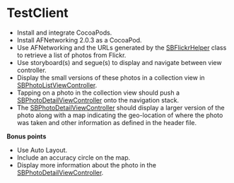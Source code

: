 TestClient
==========

- Install and integrate CocoaPods.
- Install AFNetworking 2.0.3 as a CocoaPod.
- Use AFNetworking and the URLs generated by the [SBFlickrHelper](https://github.com/stevewilford/TestClient/blob/master/FlickrClient/SBFlickrHelper.h) class to retrieve a list of photos from Flickr.
- Use storyboard(s) and segue(s) to display and navigate between view controller.
- Display the small versions of these photos in a collection view in [SBPhotoListViewController](https://github.com/stevewilford/TestClient/blob/master/FlickrClient/SBPhotoListViewController.h).
- Tapping on a photo in the collection view should push a [SBPhotoDetailViewController](https://github.com/stevewilford/TestClient/blob/master/FlickrClient/SBPhotoDetailViewController.h) onto the navigation stack.
- The [SBPhotoDetailViewController](https://github.com/stevewilford/TestClient/blob/master/FlickrClient/SBPhotoDetailViewController.h) should display a larger version of the photo along with a map indicating the geo-location of where the photo was taken and other information as defined in the header file.

__Bonus points__
- Use Auto Layout.
- Include an accuracy circle on the map.
- Display more information about the photo in the [SBPhotoDetailViewController](https://github.com/stevewilford/TestClient/blob/master/FlickrClient/SBPhotoDetailViewController.h).
